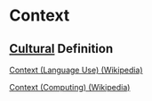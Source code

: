 # Context

## [Cultural](./culture.md) Definition

<a href="https://en.wikipedia.org/wiki/Context_(language_use)" target="_blank">Context (Language Use) (Wikipedia)</a>

<a href="https://en.wikipedia.org/wiki/Context_(computing)" target="_blank">Context (Computing) (Wikipedia)</a>
